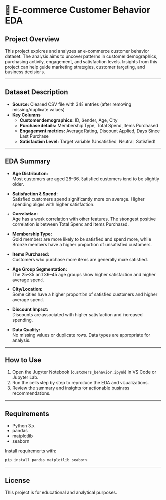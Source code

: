 # 🛒 E-commerce Customer Behavior EDA

## Project Overview

This project explores and analyzes an e-commerce customer behavior dataset. The analysis aims to uncover patterns in customer demographics, purchasing activity, engagement, and satisfaction levels. Insights from this project can help guide marketing strategies, customer targeting, and business decisions.

---

## Dataset Description

- **Source:** Cleaned CSV file with 348 entries (after removing missing/duplicate values)
- **Key Columns:**
  - **Customer demographics:** ID, Gender, Age, City
  - **Purchase details:** Membership Type, Total Spend, Items Purchased
  - **Engagement metrics:** Average Rating, Discount Applied, Days Since Last Purchase
  - **Satisfaction Level:** Target variable (Unsatisfied, Neutral, Satisfied)

---

## EDA Summary

- **Age Distribution:**  
  Most customers are aged 28–36. Satisfied customers tend to be slightly older.

- **Satisfaction & Spend:**  
  Satisfied customers spend significantly more on average. Higher spending aligns with higher satisfaction.

- **Correlation:**  
  Age has a weak correlation with other features. The strongest positive correlation is between Total Spend and Items Purchased.

- **Membership Type:**  
  Gold members are more likely to be satisfied and spend more, while Bronze members have a higher proportion of unsatisfied customers.

- **Items Purchased:**  
  Customers who purchase more items are generally more satisfied.

- **Age Group Segmentation:**  
  The 25–35 and 36–45 age groups show higher satisfaction and higher average spend.

- **City/Location:**  
  Some cities have a higher proportion of satisfied customers and higher average spend.

- **Discount Impact:**  
  Discounts are associated with higher satisfaction and increased spending.

- **Data Quality:**  
  No missing values or duplicate rows. Data types are appropriate for analysis.

---

## How to Use

1. Open the Jupyter Notebook (`customers_behavior.ipynb`) in VS Code or Jupyter Lab.
2. Run the cells step by step to reproduce the EDA and visualizations.
3. Review the summary and insights for actionable business recommendations.

---

## Requirements

- Python 3.x
- pandas
- matplotlib
- seaborn

Install requirements with:
```bash
pip install pandas matplotlib seaborn
```

---

## License

This project is for educational and analytical purposes.
